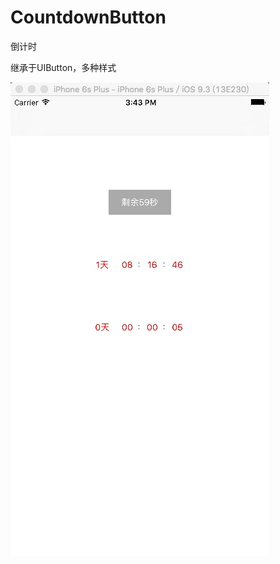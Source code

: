 # CountdownButton

倒计时

继承于UIButton，多种样式

 ![image](https://github.com/zhuochenming/CountdownButton/blob/master/screen.png)
